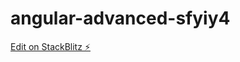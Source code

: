 # angular-advanced-sfyiy4

[Edit on StackBlitz ⚡️](https://stackblitz.com/edit/angular-advanced-sfyiy4)